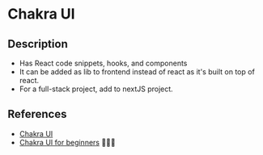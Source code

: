 # Chakra UI

## Description

- Has React code snippets, hooks, and components
- It can be added as lib to frontend instead of react as it's built on top of react.
- For a full-stack project, add to nextJS project.

## References

- [Chakra UI](https://v2.chakra-ui.com/)
- [Chakra UI for beginners](https://www.youtube.com/playlist?list=PLx2Y9Sna27Xt3deeeOLqW59-mdWpUWQ0T) 🧑🏻‍💻
